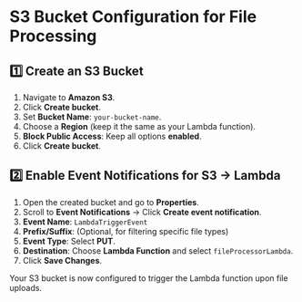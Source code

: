 # S3 Bucket Configuration for File Processing

## 1️⃣ Create an S3 Bucket
1. Navigate to **Amazon S3**.
2. Click **Create bucket**.
3. Set **Bucket Name**: `your-bucket-name`.
4. Choose a **Region** (keep it the same as your Lambda function).
5. **Block Public Access**: Keep all options **enabled**.
6. Click **Create bucket**.

## 2️⃣ Enable Event Notifications for S3 → Lambda
1. Open the created bucket and go to **Properties**.
2. Scroll to **Event Notifications** → Click **Create event notification**.
3. **Event Name**: `LambdaTriggerEvent`
4. **Prefix/Suffix**: (Optional, for filtering specific file types)
5. **Event Type**: Select **PUT**.
6. **Destination**: Choose **Lambda Function** and select `fileProcessorLambda`.
7. Click **Save Changes**.

Your S3 bucket is now configured to trigger the Lambda function upon file uploads.
